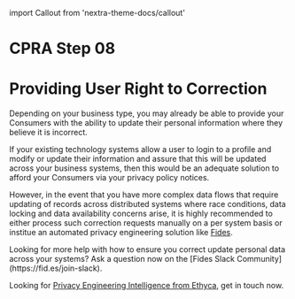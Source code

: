 import Callout from 'nextra-theme-docs/callout'

# CPRA Step 08
# Providing User Right to Correction
Depending on your business type, you may already be able to provide your Consumers with the ability to update their personal information where they believe it is incorrect. 

If your existing technology systems allow a user to login to a profile and modify or update their information and assure that this will be updated across your business systems, then this would be an adequate solution to afford your Consumers via your privacy policy notices. 

However, in the event that you have more complex data flows that require updating of records across distributed systems where race conditions, data locking and data availability concerns arise, it is highly recommended to either process such correction requests manually on a per system basis or institue an automated privacy engineering solution like [Fides](https://fid.es/start).

<Callout emoji="ⓘ">
Looking for more help with how to ensure you correct update personal data across your systems? Ask a question now on the [Fides Slack Community](https://fid.es/join-slack).

Looking for [Privacy Engineering Intelligence from Ethyca](https://ethyca.com/book-demo), get in touch now.
</Callout>
